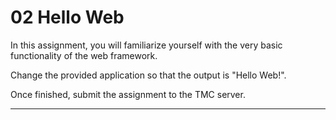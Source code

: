 
# 02 Hello Web

<p>In this assignment, you will familiarize yourself with the very basic
functionality of the web framework.</p><p>Change the provided application so that the output is "Hello Web!".</p><p>Once finished, submit the assignment to the TMC server.</p>

---


